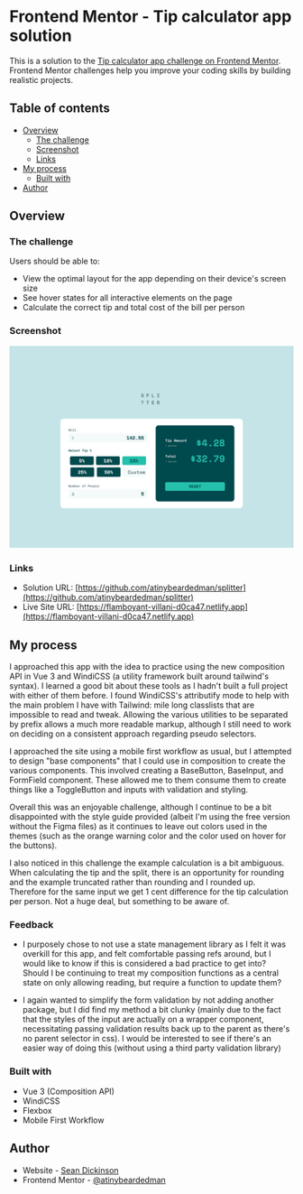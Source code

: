 # Frontend Mentor - Tip calculator app solution

This is a solution to the [Tip calculator app challenge on Frontend Mentor](https://www.frontendmentor.io/challenges/tip-calculator-app-ugJNGbJUX). Frontend Mentor challenges help you improve your coding skills by building realistic projects.

## Table of contents

- [Overview](#overview)
  - [The challenge](#the-challenge)
  - [Screenshot](#screenshot)
  - [Links](#links)
- [My process](#my-process)
  - [Built with](#built-with)
- [Author](#author)


## Overview

### The challenge

Users should be able to:

- View the optimal layout for the app depending on their device's screen size
- See hover states for all interactive elements on the page
- Calculate the correct tip and total cost of the bill per person

### Screenshot

![](./screenshot.png)


### Links

- Solution URL: [https://github.com/atinybeardedman/splitter](https://github.com/atinybeardedman/splitter)
- Live Site URL: [https://flamboyant-villani-d0ca47.netlify.app](https://flamboyant-villani-d0ca47.netlify.app)

## My process

I approached this app with the idea to practice using the new composition API in Vue 3 and WindiCSS (a utility framework built around tailwind's syntax). I learned a good bit about these tools as I hadn't built a full project with either of them before. I found WindiCSS's attributify mode to help with the main problem I have with Tailwind: mile long classlists that are impossible to read and tweak. Allowing the various utilities to be separated by prefix allows a much more readable markup, although I still need to work on deciding on a consistent approach regarding pseudo selectors.

I approached the site using a mobile first workflow as usual, but I attempted to design "base components" that I could use in composition to create the various components. This involved creating a BaseButton, BaseInput, and FormField component. These allowed me to them consume them to create things like a ToggleButton and inputs with validation and styling.

Overall this was an enjoyable challenge, although I continue to be a bit disappointed with the style guide provided (albeit I'm using the free version without the Figma files) as it continues to leave out colors used in the themes (such as the orange warning color and the color used on hover for the buttons). 

I also noticed in this challenge the example calculation is a bit ambiguous. When calculating the tip and the split, there is an opportunity for rounding and the example truncated rather than rounding and I rounded up. Therefore for the same input we get 1 cent difference for the tip calculation per person. Not a huge deal, but something to be aware of.

### Feedback

- I purposely chose to not use a state management library as I felt it was overkill for this app, and felt comfortable passing refs around, but I would like to know if this is considered a bad practice to get into? Should I be continuing to treat my composition functions as a central state on only allowing reading, but require a function to update them?

- I again wanted to simplify the form validation by not adding another package, but I did find my method a bit clunky (mainly due to the fact that the styles of the input are actually on a wrapper component, necessitating passing validation results back up to the parent as there's no parent selector in css). I would be interested to see if there's an easier way of doing this (without using a third party validation library)

### Built with

- Vue 3 (Composition API)
- WindiCSS
- Flexbox
- Mobile First Workflow


## Author

- Website - [Sean Dickinson](https://seandickinson.dev)
- Frontend Mentor - [@atinybeardedman](https://www.frontendmentor.io/profile/atinybeardedman)
